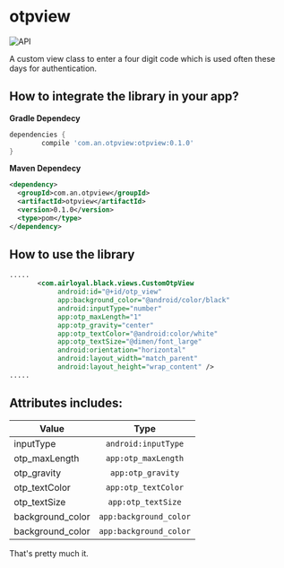 # otpview
<img src="https://camo.githubusercontent.com/7a097bb07d47506d643804b222bb8ad2be336498/68747470733a2f2f696d672e736869656c64732e696f2f62616467652f4150492d392532422d6f72616e67652e7376673f7374796c653d666c6174" alt="API" data-canonical-src="https://img.shields.io/badge/API-9%2B-orange.svg?style=flat" style="max-width:100%;">

A custom view class to enter a four digit code which is used often these days for authentication. 

<h2>How to integrate the library in your app?</h2>
<b>Gradle Dependecy</b></br>

```gradle
dependencies {
        compile 'com.an.otpview:otpview:0.1.0'
}
```

<b>Maven Dependecy</b></br>
```xml
<dependency>
  <groupId>com.an.otpview</groupId>
  <artifactId>otpview</artifactId>
  <version>0.1.0</version>
  <type>pom</type>
</dependency>
```

<h2>How to use the library</h2>

```xml
.....
       <com.airloyal.black.views.CustomOtpView
            android:id="@+id/otp_view"
            app:background_color="@android/color/black"
            android:inputType="number"
            app:otp_maxLength="1"
            app:otp_gravity="center"
            app:otp_textColor="@android:color/white"
            app:otp_textSize="@dimen/font_large"
            android:orientation="horizontal"
            android:layout_width="match_parent"
            android:layout_height="wrap_content" />
.....
```            


<h2>Attributes includes:</h2>

| Value         | Type |
| ------------- |:-------------:|
| inputType      | ```android:inputType``` |
| otp_maxLength      | ```app:otp_maxLength``` |
| otp_gravity      | ```app:otp_gravity``` |
| otp_textColor      | ```app:otp_textColor``` |
| otp_textSize      | ```app:otp_textSize``` |
| background_color      | ```app:background_color``` |
| background_color      | ```app:background_color``` |

That's pretty much it.
